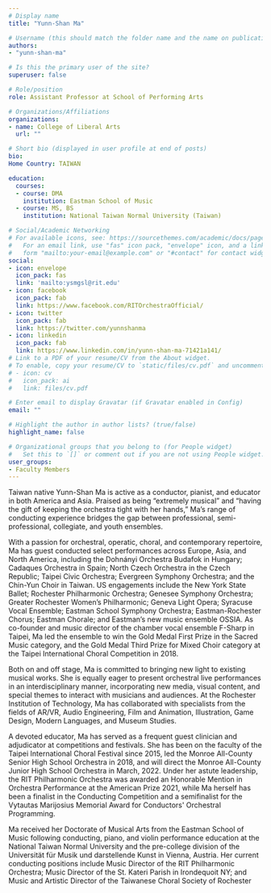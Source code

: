 ```yaml
---
# Display name
title: "Yunn-Shan Ma"

# Username (this should match the folder name and the name on publications)
authors:
- "yunn-shan-ma"

# Is this the primary user of the site?
superuser: false

# Role/position
role: Assistant Professor at School of Performing Arts

# Organizations/Affiliations
organizations:
- name: College of Liberal Arts
  url: ""

# Short bio (displayed in user profile at end of posts)
bio: 
Home Country: TAIWAN

education:
  courses:
  - course: DMA
    institution: Eastman School of Music
  - course: MS, BS
    institution: National Taiwan Normal University (Taiwan)

# Social/Academic Networking
# For available icons, see: https://sourcethemes.com/academic/docs/page-builder/#icons
#   For an email link, use "fas" icon pack, "envelope" icon, and a link in the
#   form "mailto:your-email@example.com" or "#contact" for contact widget.
social:
- icon: envelope
  icon_pack: fas
  link: 'mailto:ysmgsl@rit.edu'
- icon: facebook
  icon_pack: fab
  link: https://www.facebook.com/RITOrchestraOfficial/
- icon: twitter
  icon_pack: fab
  link: https://twitter.com/yunnshanma
- icon: linkedin
  icon_pack: fab
  link: https://www.linkedin.com/in/yunn-shan-ma-71421a141/
# Link to a PDF of your resume/CV from the About widget.
# To enable, copy your resume/CV to `static/files/cv.pdf` and uncomment the lines below.
# - icon: cv
#   icon_pack: ai
#   link: files/cv.pdf

# Enter email to display Gravatar (if Gravatar enabled in Config)
email: ""

# Highlight the author in author lists? (true/false)
highlight_name: false

# Organizational groups that you belong to (for People widget)
#   Set this to `[]` or comment out if you are not using People widget.
user_groups:
- Faculty Members
---
```


Taiwan native Yunn-Shan Ma is active as a conductor, pianist, and educator in both America and Asia. Praised as being “extremely musical” and “having the gift of keeping the orchestra tight with her hands,” Ma’s range of conducting experience bridges the gap between professional, semi-professional, collegiate, and youth ensembles.

With a passion for orchestral, operatic, choral, and contemporary repertoire, Ma has guest conducted select performances across Europe, Asia, and North America, including the Dohnányi Orchestra Budafok in Hungary; Cadaques Orchestra in Spain; North Czech Orchestra in the Czech Republic; Taipei Civic Orchestra; Evergreen Symphony Orchestra; and the Chin-Yun Choir in Taiwan. US engagements include the New York State Ballet; Rochester Philharmonic Orchestra; Genesee Symphony Orchestra; Greater Rochester Women’s Philharmonic; Geneva Light Opera; Syracuse Vocal Ensemble; Eastman School Symphony Orchestra; Eastman-Rochester Chorus; Eastman Chorale; and Eastman’s new music ensemble OSSIA. As co-founder and music director of the chamber vocal ensemble F-Sharp in Taipei, Ma led the ensemble to win the Gold Medal First Prize in the Sacred Music category, and the Gold Medal Third Prize for Mixed Choir category at the Taipei International Choral Competition in 2018.

Both on and off stage, Ma is committed to bringing new light to existing musical works. She is equally eager to present orchestral live performances in an interdisciplinary manner, incorporating new media, visual content, and special themes to interact with musicians and audiences. At the Rochester Institution of Technology, Ma has collaborated with specialists from the fields of AR/VR, Audio Engineering, Film and Animation, Illustration, Game Design, Modern Languages, and Museum Studies.

A devoted educator, Ma has served as a frequent guest clinician and adjudicator at competitions and festivals. She has been on the faculty of the Taipei International Choral Festival since 2015, led the Monroe All-County Senior High School Orchestra in 2018, and will direct the Monroe All-County Junior High School Orchestra in March, 2022. Under her astute leadership, the RIT Philharmonic Orchestra was awarded an Honorable Mention in Orchestra Performance at the American Prize 2021, while Ma herself has been a finalist in the Conducting Competition and a semifinalist for the Vytautas Marijosius Memorial Award for Conductors' Orchestral Programming.

Ma received her Doctorate of Musical Arts from the Eastman School of Music following conducting, piano, and violin performance education at the National Taiwan Normal University and the pre-college division of the Universität für Musik und darstellende Kunst in Vienna, Austria. Her current conducting positions include Music Director of the RIT Philharmonic Orchestra; Music Director of the St. Kateri Parish in Irondequoit NY; and Music and Artistic Director of the Taiwanese Choral Society of Rochester
